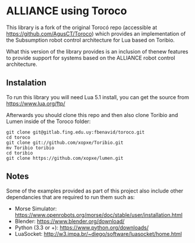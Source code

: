 # ALLIANCE using Toroco

This library is a fork of the original Torocó repo (accessible at https://github.com/AgusCT/Toroco) which provides an implementation of the Subsumption robot control architecture for Lua based on Toribio.

What this version of the library provides is an inclusion of thenew features to provide support for systems based on the ALLIANCE robot control architecture.

## Instalation

To run this library you will need Lua 5.1 install, you can get the source from https://www.lua.org/ftp/

Afterwards you should clone this repo and then also clone Toribio and Lumen inside of the Toroco folder:

```
git clone git@gitlab.fing.edu.uy:fbenavid/toroco.git
cd toroco
git clone git://github.com/xopxe/Toribio.git
mv Toribio toribio
cd toribio 
git clone https://github.com/xopxe/lumen.git
```

## Notes

Some of the examples provided as part of this project also include other dependancies that are required to run them such as:

- Morse Simulator: https://www.openrobots.org/morse/doc/stable/user/installation.html
- Blender: https://www.blender.org/download/
- Python (3.3 or +): https://www.python.org/downloads/
- LuaSocket: http://w3.impa.br/~diego/software/luasocket/home.html